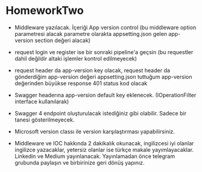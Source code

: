 # HomeworkTwo
* Middleware yazılacak. İçeriği App version control (bu middleware option parametresi alacak parametre olarakta appsetting.json gelen app-version section değeri alacak)
*  request login ve register ise bir sonraki pipeline'a geçsin (bu requestler dahil değildir altaki işlemler kontrol edilmeyecek)
*  request header da app-version key olacak, request header da gönderdiğim app-version değeri appsetting.json tuttuğum app-version  değerinden büyükse response 401 status kod olacak
* Swagger headerına app-version default key eklenecek. (IOperationFilter interface kullanılarak)
* Swagger 4 endpoint oluşturulacak istediğiniz gibi olabilir. Sadece bir tanesi gösterilmeyecek.
* Microsoft version classı ile version karşılaştırması yapabilirsiniz.

* Middleware ve IOC hakkında 2 dakikalık okunacak, ingilizcesi iyi olanlar ingilizce yazacaklar, yetersiz olanlar ise türkçe makale yayımlayacaklar. Linkedin ve Medium yayınlanacak. Yayınlamadan önce telegram grubunda paylaşın ve birbirinize geri dönüş yapınız.
